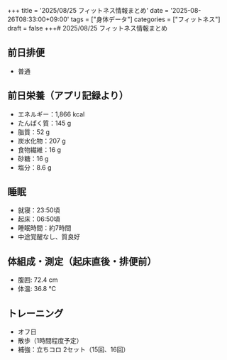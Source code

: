 +++
title = '2025/08/25 フィットネス情報まとめ'
date = '2025-08-26T08:33:00+09:00'
tags = ["身体データ"]
categories = ["フィットネス"]
draft = false
+++# 2025/08/25 フィットネス情報まとめ

## 前日排便
- 普通

## 前日栄養（アプリ記録より）
- エネルギー：1,866 kcal  
- たんぱく質：145 g  
- 脂質：52 g  
- 炭水化物：207 g  
- 食物繊維：16 g  
- 砂糖：16 g  
- 塩分：8.6 g  

## 睡眠
- 就寝：23:50頃  
- 起床：06:50頃  
- 睡眠時間：約7時間  
- 中途覚醒なし、質良好

## 体組成・測定（起床直後・排便前）
- 腹囲: 72.4 cm  
- 体温: 36.8 ℃  

## トレーニング
- オフ日  
- 散歩（1時間程度予定）  
- 補強：立ちコロ 2セット（15回、16回）
